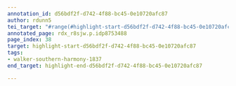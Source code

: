 ```yaml
---
annotation_id: d56bdf2f-d742-4f88-bc45-0e10720afc87
author: rdunn5
tei_target: "#range(#highlight-start-d56bdf2f-d742-4f88-bc45-0e10720afc87, #highlight-end-d56bdf2f-d742-4f88-bc45-0e10720afc87)"
annotated_page: rdx_r8sjw.p.idp8753488
page_index: 38
target: highlight-start-d56bdf2f-d742-4f88-bc45-0e10720afc87
tags:
- walker-southern-harmony-1837
end_target: highlight-end-d56bdf2f-d742-4f88-bc45-0e10720afc87

---
```

